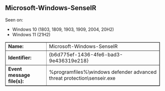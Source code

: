 ## Microsoft-Windows-SenseIR

Seen on:
* Windows 10 (1803, 1809, 1903, 1909, 2004, 20H2)
* Windows 11 (21H2)

<table border="1" class="docutils">
  <tbody>
    <tr>
      <td><b>Name:</b></td>
      <td>Microsoft-Windows-SenseIR</td>
    </tr>
    <tr>
      <td><b>Identifier:</b></td>
      <td>{b6d775ef-1436-4fe6-bad3-9e436319e218}</td>
    </tr>
    <tr>
      <td><b>Event message file(s):</b></td>
      <td>%programfiles%\windows defender advanced threat protection\senseir.exe</td>
    </tr>
  </tbody>
</table>

&nbsp;

